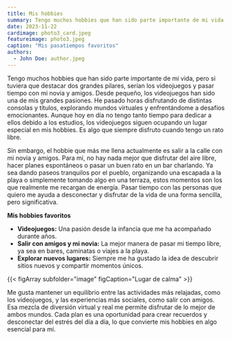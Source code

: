 ```yaml
---
title: Mis hobbies
summary: Tengo muchos hobbies que han sido parte importante de mi vida, pero si tuviera que destacar dos grandes pilares, serían los videojuegos y pasar tiempo con mi novia y amigos. Desde pequeño, los videojuegos han sido una de mis grandes pasiones. He pasado horas disfrutando de distintas consolas y títulos, explorando mundos virtuales y enfrentándome a desafíos emocionantes. Aunque hoy en día no tengo tanto tiempo para dedicar a ellos debido a los estudios, los videojuegos siguen ocupando un lugar especial en mis hobbies. Es algo que siempre disfruto cuando tengo un rato libre.
date: 2023-11-22
cardimage: photo3_card.jpeg
featureimage: photo3.jpeg
caption: "Mis pasatiempos favoritos"
authors:
  - John Doe: author.jpeg
---
```


Tengo muchos hobbies que han sido parte importante de mi vida, pero si tuviera que destacar dos grandes pilares, serían los videojuegos y pasar tiempo con mi novia y amigos. Desde pequeño, los videojuegos han sido una de mis grandes pasiones. He pasado horas disfrutando de distintas consolas y títulos, explorando mundos virtuales y enfrentándome a desafíos emocionantes. Aunque hoy en día no tengo tanto tiempo para dedicar a ellos debido a los estudios, los videojuegos siguen ocupando un lugar especial en mis hobbies. Es algo que siempre disfruto cuando tengo un rato libre.

Sin embargo, el hobbie que más me llena actualmente es salir a la calle con mi novia y amigos. Para mí, no hay nada mejor que disfrutar del aire libre, hacer planes espontáneos o pasar un buen rato en un bar charlando. Ya sea dando paseos tranquilos por el pueblo, organizando una escapada a la playa o simplemente tomando algo en una terraza, estos momentos son los que realmente me recargan de energía. Pasar tiempo con las personas que quiero me ayuda a desconectar y disfrutar de la vida de una forma sencilla, pero significativa.

**Mis hobbies favoritos**
- **Videojuegos:** Una pasión desde la infancia que me ha acompañado durante años.
- **Salir con amigos y mi novia:** La mejor manera de pasar mi tiempo libre, ya sea en bares, caminatas o viajes a la playa.
- **Explorar nuevos lugares:** Siempre me ha gustado la idea de descubrir sitios nuevos y compartir momentos únicos.

{{< figArray subfolder="image" figCaption="Lugar de calma" >}}

Me gusta mantener un equilibrio entre las actividades más relajadas, como los videojuegos, y las experiencias más sociales, como salir con amigos. Esa mezcla de diversión virtual y real me permite disfrutar de lo mejor de ambos mundos. Cada plan es una oportunidad para crear recuerdos y desconectar del estrés del día a día, lo que convierte mis hobbies en algo esencial para mí.